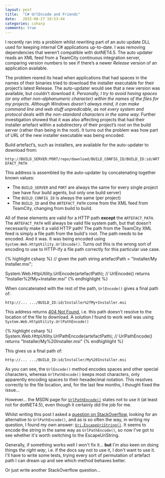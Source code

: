 ```yaml
---
layout: post
title:  "C# UrlEncode and Friends"
date:   2015-08-27 19:53:44
categories: csharp
comments: true
---
```

I recently ran into a problem whilst rewriting part of an auto update DLL used for keeping internal C# applications up-to-date. I was removing dependencies that weren’t compatible with dotNET4.5.
The auto updater reads an XML feed from a TeamCity continuous integration server, comparing version numbers to see if there’s a newer *Release* version of an application available.

The problem reared its head when applications that had spaces in the names of their binaries tried to download the installer executable for their project’s latest Release. The auto-updater would see that a new version was available, but couldn’t download it. *Personally, I try to avoid having spaces (or any other non-alphanumeric character) within the names of the files for my projects. Although Windows doesn’t always mind, it can make command line and web stuff unpredicable, as not every system and protocol deals with the non-standard characters in the same way.* Further investigation showed that it was also affecting projects that had their installer artefact within a subdirectory of their project’s root on the build server (rather than being in the root). It turns out the problem was how part of URL of the new installer executable was being encoded.

Build artefact’s, such as installers, are available for the auto-updater to download from:

`http://BUILD_SERVER:PORT/repo/download/BUILD_CONFIG_ID/BUILD_ID:id/ARTEFACT_PATH` 

This address is assembled by the auto-updater by concatenating together known values: 

- The `BUILD_SERVER` and `PORT` are always the same for every single project (we have four build agents, but only one build server)
- The `BUILD_CONFIG_ID` is always the same (per project) 
- The `BUILD_ID` and the `ARTEFACT_PATH` come from the XML feed from TeamCity, changing from build to build. 

All of these elements are valid for a HTTP path **except** the `ARTEFACT_PATH`. The `ARTEFACT_PATH` will always be valid file system path, but that doesn’t necessarily make it a valid HTTP path! The path from the TeamCity XML feed is simply a file path from the build's root. The path needs to be encoded. And it was. 
It was being encoded using `System.Web.HttpUtility.UrlEncode()`. Turns out this is the wrong sort of encoding to use to HTTP-ify a file path correctly for this particular use case.

{% highlight csharp %}
// given the path
string artefactPath = "Installer/My Installer.msi";

System.Web.HttpUtility.UrlEncode(artefactPath);
// UrlEncode() returns "Installer%2fMy+Installer.msi"
{% endhighlight %}

When concatenated with the rest of the path, `UrlEncode()` gives a final path of: 

`http://... .../BUILD_ID:id/Installer%2fMy+Installer.msi`

[xkcd404]: http://xkcd.com/404/
This address returns [404 Not Found][xkcd404], i.e. this path doesn't resolve to the location of the file to download. A solution I found to work well was using `System.Web.HttpUtility.UrlPathEncode()`

{% highlight csharp %}
System.Web.HttpUtility.UrlPathEncode(artefactPath);
// UrlPathEncode() returns "Installer/My%20Installer.msi"
{% endhighlight %}

This gives us a final path of:

`http://... .../BUILD_ID:id/Installer/My%20Installer.msi`

As you can see, the `UrlEncode()` method encodes spaces and other special characters, whereas `UrlPathEncode()` keeps most characters, only apparently encoding spaces to their hexadecimal notation. This resolves correctly to the file location, and, for the last few months, I thought fixed the issue...

[msdn-urlpathencode]: https://msdn.microsoft.com/en-us/library/system.web.httputility.urlpathencode(v=vs.110).aspx
However... the MSDN page for [`UrlPathEncode()`][msdn-urlpathencode] states not to use it (at least not for dotNET4.5), even though it certainly did the job for me.

[so-question]: http://stackoverflow.com/questions/32253571/urlpathencode-alternative
[msdn-uriescape]: https://msdn.microsoft.com/en-us/library/system.uri.escapeuristring(v=vs.110).aspx
Whilst writing this post I asked a [question on StackOverflow][so-question], looking for an alternative to `UrlPathEncode()`, and as is so often the way, in writing my question, I found my own answer: [`Uri.EscapeUriString()`][msdn-uriescape]. It seems to encode the string in the same way as `UrlPathEncode()`, so now I've got to see whether it's worth switching to the EscapeUriString. 

Generally, if something works well I won't fix it... **but** I'm also keen on doing things *the right way*, i.e. if the docs say not to use it, I don't want to use it. I'll have to write some tests, trying every sort of permutation of artefact path I can dream up and see which method behaves better.

Or just write another StackOverflow question...